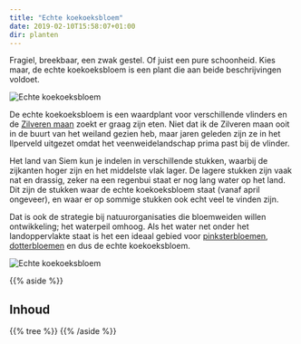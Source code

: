 ```yaml
---
title: "Echte koekoeksbloem"
date: 2019-02-10T15:58:07+01:00
dir: planten
---
```


Fragiel, breekbaar, een zwak gestel. Of juist een pure schoonheid. 
Kies maar, de echte koekoeksbloem is een plant die aan beide beschrijvingen voldoet.<!--more-->

![Echte koekoeksbloem](/images/echte-koekoeksbloem-2.jpg)

De echte koekoeksbloem is een waardplant voor verschillende vlinders en de 
[Zilveren maan](https://www.vlinderstichting.nl/vlinders/overzicht-vlinders/details-vlinder/zilveren-maan) zoekt er graag zijn eten. 
Niet dat ik de Zilveren maan ooit in de buurt van het weiland gezien heb, 
maar jaren geleden zijn ze in het Ilperveld uitgezet omdat het veenweidelandschap prima past bij de vlinder.

Het land van Siem kun je indelen in verschillende stukken, waarbij de zijkanten hoger zijn en het middelste vlak lager. 
De lagere stukken zijn vaak nat en drassig, zeker na een regenbui staat er nog lang water op het land. 
Dit zijn de stukken waar de echte koekoeksbloem staat (vanaf april ongeveer), 
en waar er op sommige stukken ook echt veel te vinden zijn.  

Dat is ook de strategie bij natuurorganisaties die bloemweiden willen ontwikkeling; het waterpeil omhoog. 
Als het water net onder het landoppervlakte staat is het een ideaal gebied voor 
[pinksterbloemen](/planten/pinksterbloem), 
[dotterbloemen](/planten/dotterbloem) en dus de echte koekoeksbloem.



![Echte koekoeksbloem](/images/echte-koekoeksbloem.jpg)

{{% aside %}}
## Inhoud
{{% tree %}}
{{% /aside %}}
